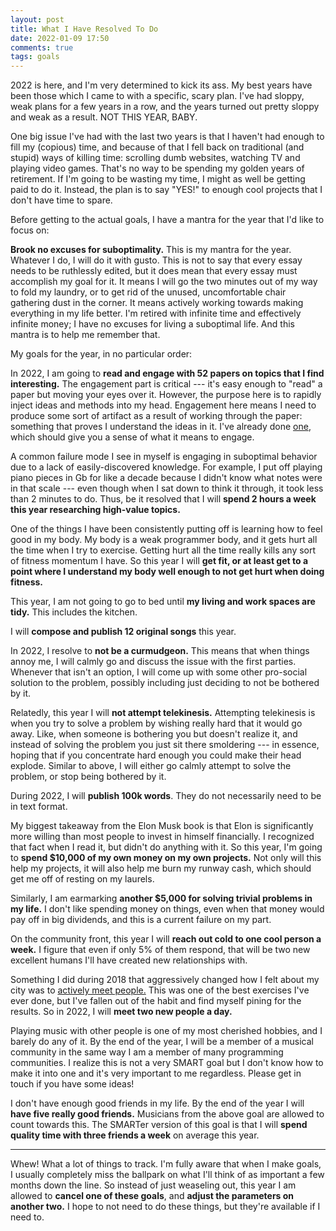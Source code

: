 ```yaml
---
layout: post
title: What I Have Resolved To Do
date: 2022-01-09 17:50
comments: true
tags: goals
---
```


2022 is here, and I'm very determined to kick its ass. My best years have been
those which I came to with a specific, scary plan. I've had sloppy, weak plans
for a few years in a row, and the years turned out pretty sloppy and weak as a
result. NOT THIS YEAR, BABY.

One big issue I've had with the last two years is that I haven't had enough
to fill my (copious) time, and because of that I fell back on traditional (and
stupid) ways of killing time: scrolling dumb websites, watching TV and playing
video games. That's no way to be spending my golden years of retirement. If I'm
going to be wasting my time, I might as well be getting paid to do it. Instead,
the plan is to say "YES!"  to enough cool projects that I don't have time to
spare.

Before getting to the actual goals, I have a mantra for the year that I'd
like to focus on:

**Brook no excuses for suboptimality.** This is my mantra for the year.
Whatever I do, I will do it with gusto. This is not to say that every essay
needs to be ruthlessly edited, but it does mean that every essay must accomplish
my goal for it. It means I will go the two minutes out of my way to fold my
laundry, or to get rid of the unused, uncomfortable chair gathering dust in the
corner. It means actively working towards making everything in my life better.
I'm retired with infinite time and effectively infinite money; I have no excuses
for living a suboptimal life. And this mantra is to help me remember that.

My goals for the year, in no particular order:

In 2022, I am going to **read and engage with 52 papers on topics that I find
interesting.** The engagement part is critical --- it's easy enough to "read" a
paper but moving your eyes over it. However, the purpose here is to rapidly
inject ideas and methods into my head. Engagement here means I need to produce
some sort of artifact as a result of working through the paper: something that
proves I understand the ideas in it. I've already done
[one](https://reasonablypolymorphic.com/blog/adders-and-arrows/), which should
give you a sense of what it means to engage.

A common failure mode I see in myself is engaging in suboptimal behavior due to
a lack of easily-discovered knowledge. For example, I put off playing piano
pieces in Gb for like a decade because I didn't know what notes were in that
scale --- even though when I sat down to think it through, it took less than 2
minutes to do. Thus, be it resolved that I will **spend 2 hours a week this year
researching high-value topics.**

One of the things I have been consistently putting off is learning how to feel
good in my body. My body is a weak programmer body, and it gets hurt all the
time when I try to exercise. Getting hurt all the time really kills any sort of
fitness momentum I have. So this year I will **get fit, or at least get to a
point where I understand my body well enough to not get hurt when doing
fitness.**

This year, I am not going to go to bed until **my living and work spaces are
tidy.** This includes the kitchen.

I will **compose and publish 12 original songs** this year.

In 2022, I resolve to **not be a curmudgeon.** This means that when things annoy
me, I will calmly go and discuss the issue with the first parties. Whenever that
isn't an option, I will come up with some other pro-social solution to the
problem, possibly including just deciding to not be bothered by it.

Relatedly, this year I will **not attempt telekinesis.** Attempting telekinesis
is when you try to solve a problem by wishing really hard that it would go away.
Like, when someone is bothering you but doesn't realize it, and instead of
solving the problem you just sit there smoldering --- in essence, hoping that if
you concentrate hard enough you could make their head explode. Similar to above,
I will either go calmly attempt to solve the problem, or stop being bothered by
it.

During 2022, I will **publish 100k words**. They do not necessarily need to be
in text format.

My biggest takeaway from the Elon Musk book is that Elon is significantly more
willing than most people to invest in himself financially. I recognized that
fact when I read it, but didn't do anything with it. So this year, I'm going to
**spend $10,000 of my own money on my own projects.** Not only will this help my
projects, it will also help me burn my runway cash, which should get me off of
resting on my laurels.

Similarly, I am earmarking **another $5,000 for solving trivial problems in my
life.**  I don't like spending money on things, even when that money would pay
off in big dividends, and this is a current failure on my part.

On the community front, this year I will **reach out cold to one cool person a
week.** I figure that even if only 5% of them respond, that will be two new
excellent humans I'll have created new relationships with.

Something I did during 2018 that aggressively changed how I felt about my city
was to [actively meet people.][neighborhood] This was one of the best exercises
I've ever done, but I've fallen out of the habit and find myself pining for the
results. So in 2022, I will **meet two new people a day.**

[neighborhood]: /blog/neighborhoods/

Playing music with other people is one of my most cherished hobbies, and I
barely do any of it. By the end of the year, I will be a member of a musical
community in the same way I am a member of many programming communities. I
realize this is not a very SMART goal but I don't know how to make it into one
and it's very important to me regardless. Please get in touch if you have some
ideas!

I don't have enough good friends in my life. By the end of the year I will
**have five really good friends.** Musicians from the above goal are allowed to
count towards this. The SMARTer version of this goal is that I will **spend
quality time with three friends a week** on average this year.

---

Whew! What a lot of things to track. I'm fully aware that when I make goals, I
usually completely miss the ballpark on what I'll think of as important a few
months down the line. So instead of just weaseling out, this year I am allowed
to **cancel one of these goals**, and **adjust the parameters on another two.**
I hope to not need to do these things, but they're available if I need to.

